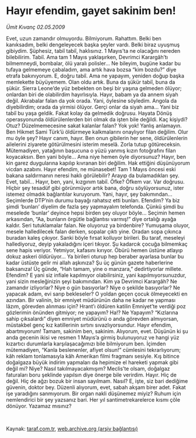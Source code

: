 # Hayır efendim, gayet sakinim ben!

*Ümit Kıvanç 02.05.2009*

<div class="taraf_structure_2col_1zq">
<div class="margen_n">



 <p>Evet, uzun zamandır olmuyordu. Bilmiyorum. Rahattım. Belki ben kanıksadım, belki dengeleyecek başka şeyler vardı. Belki biraz uyuşmuş gibiydim. Şüphesiz, tabiî tabiî, haklısınız. 1 Mayıs’ta ne olacağını nereden bilebilirim. Tabiî. Ama tam 1 Mayıs yaklaşırken, Devrimci Karargâh’tı bilmemneydi, bombalar, ölü yaralı polisler... Ne bileyim, bugüne kadar bu tufaya gelmemeye çabaladım, ama artık hava bozsa “kim bozdu?” diye etrafa bakınıyorum. E, doğru tabiî. Ama ne yapayım, yeniden doğup başka memlekette büyüyemem. Olan oldu artık. Buna da şükür tabiî, buna da şükür. Sierra Leone’de yüz bebekten on beşi bir yaşına gelmeden ölüyor; onlardan biri de olabilirdim hayırlısıyla. Hayır, babam ya da annem siyah değil. Akrabalar falan da yok orada. Yani, öylesine söyledim. Angola da diyebilirdim; orada da yirmisi ölüyor. Gerçi onlar da siyah ama... Yani biz tabiî bu yaşa geldik. Fakat kolay da gelmedik doğrusu. Hayata Dönüş operasyonunda öldürülenlerden biri olmak da işten bile değildi. Kaç kişiydi? Otuz? Düzelmemecesine sakat kalanlar falan? Yok yok! Yanlış anlamayın. Ben Hikmet Sami Türk’ü öldürmeye kalkmalarını onaylıyor filan değilim. Olur mu öyle şey? Hayır canım, hayır. Ben onun gibilerin her sene, öldürülenlerin ailelerini ziyarete götürülmesini isterim meselâ. Zorla tutup götüreceksin. Mütemadiyen, yatağının başucuna o yüzü yanmış kızın fotoğrafını filan koyacaksın. Ben yani böyle... Ama niye hemen öyle diyorsunuz? Hayır, ben kin garez duygularına kapılıp kıvranan biri değilim. Hak ettiğini düşünüyorum vicdan azabını. Hayır efendim, ne münasebet! Tam 1 Mayıs öncesi eski bakana saldırmanın neresi haklı görülebilir? Arayıp da bulamadıkları şey. Evet, tabiî... Hayır, ben, yani, kızgınım tabiî. Öfke? Öfkem var. Var doğrusu. Hiçbir şey tesadüf gibi görünmüyor artık bana, doğru söylüyorsunuz, ister istemez olmadık bağlantılar kuruyorum. Yani, hayır, şey bakımından... Seçimlerde DTP’nin durumu bayağı rahatsız etti bunları. Efendim? Ya biz şimdi ‘bunları’ diyelim de fazla şey yapmayalım telefonda. Çünkü şimdi bu meselede ‘bunlar’ deyince hepsi birden şey oluyor böyle... Seçimin hemen arkasından, “Aa, bunların örgütle bağlantısı varmış!” diye ortalığı ayağa kaldır. Seri tutuklamalar falan. Ne oluyoruz ya birdenbire? Yumuşama oluyor, mesele halledilecek falan derken, sopalar çıktı yine. Oradan sopa çıkınca buradan kaleş çıkıyor. Sanki böyle fırsat kolluyor birileri. Bu taraf, meseleyi hallediyoruz, deyip yakaladığını içeri tıkıyor. Şu kadarcık çocuğa bilmemkaç sene hapis veriyor. Yetmiyor, kafasını kırıyor. Öbürü hemen üstüne atlayıp dokuz askeri öldürüyor... Ya birileri oturup hep beraber ayarlasa bunlar bu kadar üstüste gelir mi allah aşkınıza? Şu üç günün gazete haberlerine baksanıza! Üç günde, “Hah tamam, yine o manzara,” dedirtiyorlar millete. Efendim? E yani siz infiale kapılmıyor olabilirsiniz, yani kapılmıyorsunuzdur, yani sizin mesleğinizin şeyi bakımından. Kim ya Devrimci Karargâh? Ne zamandır izliyorlar? Niye o gün basıyorlar? Niye o şekilde basıyorlar? Ne yapacak adam, evi sarıp bekleseler? O yoldan geçen çocuk ölmeyecekti en azından. Bir valinin, bir emniyet müdürünün daha ne kadar ne yapması lâzım, görevden alınması için? Hrant’ı öldüren katilin Emniyet’te verdiği poz gözlerimin önünden gitmiyor; ne yapayım? Ha!? Ne Yapayım? “Kızlarına sahip çıksalardı” diyen emniyet müdürünü o anda görevden almıyorsan, müstakbel genç kız katillerinin sırtını sıvazlıyorsundur. Hayır efendim, abartmıyorum! Tamam, sakinim ben, sakinim. Alıyorum, evet. Düşünün ki şu anda gecenin ikisi ve resmen 1 Mayıs’a girmiş bulunuyoruz ve hangi yüz kızartıcı durumlarla karşılaşacağımızı bile bilmiyorum ben. İçimden mütemadiyen, “Kanla beslenenler, afiyet olsun!” cümlesini tekrarlıyorum; kâh reklam tonlamasıyla kâh Amerikan filmi fragmanı sesiyle. Kış bitince doğalgaza büyük indirim yapmaları da hepimize el hareketi yapmak gibi değil mi? Niye? Nasıl takılmayacakmışım? Meclis’te olsam, doğalgaz faturaları boru şeklinde yapılsın diye önerge bile verirdim. Hayır. Hiç de değil. Hiç de ağzı bozuk bir insan sayılmam. Nasıl? E, işte, siz bari dediğime güvenin, doktor bey. Düzenli alıyorum, evet, sabah akşam birer adet. Fakat işe yaradığını sanmıyorum. Bir organ nakli düşünemez miyiz? Ruhum için nemlendirici bir şey yazsanız bari. Her yıl santimetrekarelerce kısmı çöle dönüyor. Yazamaz mısınız?</p>

<br/>


<div id="taraf_not">
</div>

</div>


</div>

Kaynak: [taraf.com.tr](http://www.taraf.com.tr:80/makale/5324.htm), [web.archive.org (arşiv bağlantısı)](http://web.archive.org/web/20090518023302/http://www.taraf.com.tr:80/makale/5324.htm)
